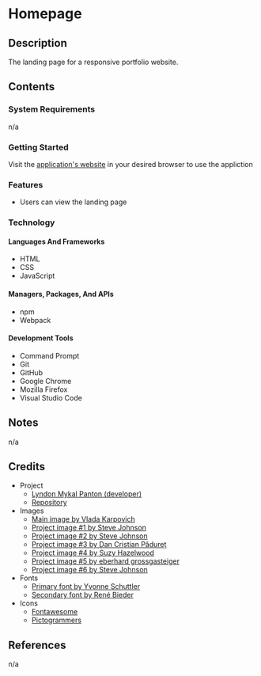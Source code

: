 # Homepage

## Description

The landing page for a responsive portfolio website.

## Contents

### System Requirements

n/a

### Getting Started

Visit the [application's website](https://lyndonpanton.github.io/homepag) in
your desired browser to use the appliction

### Features

- Users can view the landing page

### Technology

#### Languages And Frameworks

- HTML
- CSS
- JavaScript

#### Managers, Packages, And APIs

- npm
- Webpack

#### Development Tools

- Command Prompt
- Git
- GitHub
- Google Chrome
- Mozilla Firefox
- Visual Studio Code

## Notes

n/a

## Credits

- Project
    - [Lyndon Mykal Panton (developer)](https://github.com/lyndonpanton)
    - [Repository](https://github.com/lyndonpanton/homepage)
- Images
    - [Main image by Vlada Karpovich](https://www.pexels.com/photo/a-girl-in-pink-dress-holding-a-paint-brush-7031624/)
    - [Project image #1 by Steve Johnson](https://www.pexels.com/photo/orange-red-and-green-abstract-painting-1585325/)
    - [Project image #2 by Steve Johnson](https://www.pexels.com/photo/multicolored-abstract-painting-1509534/)
    - [Project image #3 by Dan Cristian Pădureț](https://www.pexels.com/photo/photo-of-multicolored-abstract-painting-1193743/)
    - [Project image #4 by Suzy Hazelwood](https://www.pexels.com/photo/blue-shade-painting-1762973/)
    - [Project image #5 by eberhard grossgasteiger](https://www.pexels.com/photo/teal-and-pink-cherry-print-garment-2086361/)
    - [Project image #6 by Steve Johnson](https://www.pexels.com/photo/multicolored-abstract-painting-1269968/)
- Fonts
    - [Primary font by Yvonne Schuttler](https://justfreefonts.com/fonts/calistoga/)
    - [Secondary font by René Bieder](https://justfreefonts.com/fonts/suse-mono/)
- Icons
    - [Fontawesome](https://fontawesome.com/)
    - [Pictogrammers](https://pictogrammers.com/library/mdi/)

## References

n/a
